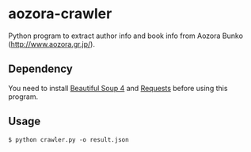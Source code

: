 aozora-crawler
==============

Python program to extract author info and book info from Aozora Bunko
(http://www.aozora.gr.jp/).

Dependency
----------
You need to install
[Beautiful Soup 4](http://www.crummy.com/software/BeautifulSoup/) and
[Requests](http://docs.python-requests.org/en/latest/)
before using this program.

Usage
-----
```$ python crawler.py -o result.json```
